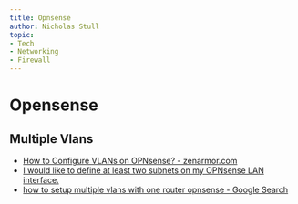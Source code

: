 ```yaml
---
title: Opnsense
author: Nicholas Stull
topic:
- Tech
- Networking
- Firewall
---
```

# Opensense
## Multiple Vlans
- [How to Configure VLANs on OPNsense? - zenarmor.com](https://www.zenarmor.com/docs/network-security-tutorials/how-to-configure-vlan-on-opnsense)
- [I would like to define at least two subnets on my OPNsense LAN interface.](https://forum.opnsense.org/index.php?topic=26808.0)
- [how to setup multiple vlans with one router opnsense - Google Search](https://www.google.com/search?q=how+to+setup+multiple+vlans+with+one+router+opnsense&sca_esv=def40fa9418a875e&sca_upv=1&rlz=1C1GCEU_enUS975US975&sxsrf=ACQVn09dalaog49CYeCpF-bCwrIpahvF_g%3A1711048490237&ei=Kof8ZemMDu-j0PEP1suk-As&ved=0ahUKEwjpydCriIaFAxXvETQIHdYlCb8Q4dUDCBA&uact=5&oq=how+to+setup+multiple+vlans+with+one+router+opnsense&gs_lp=Egxnd3Mtd2l6LXNlcnAiNGhvdyB0byBzZXR1cCBtdWx0aXBsZSB2bGFucyB3aXRoIG9uZSByb3V0ZXIgb3Buc2Vuc2UyCBAAGIAEGKIEMggQABiABBiiBEiuHlDBBljOFnADeAGQAQCYAXugAe4EqgEDNS4yuAEDyAEA-AEBmAIKoAKFBcICChAAGEcY1gQYsAPCAgYQIRgKGAqYAwCIBgGQBgiSBwM4LjKgB6wb&sclient=gws-wiz-serp)
